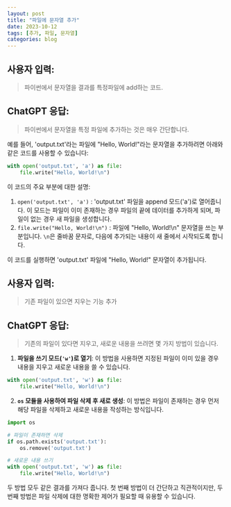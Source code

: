 ```yaml
---
layout: post
title: "파일에 문자열 추가"
date: 2023-10-12
tags: [추가, 파일, 문자열]
categories: blog
---
```


## 사용자 입력:
> 파이썬에서 문자열을 결과를 특정파일에 add하는 코드.

## ChatGPT 응답:
> 파이썬에서 문자열을 특정 파일에 추가하는 것은 매우 간단합니다. 

예를 들어, 'output.txt'라는 파일에 "Hello, World!"라는 문자열을 추가하려면 아래와 같은 코드를 사용할 수 있습니다:

```python
with open('output.txt', 'a') as file:
    file.write("Hello, World!\n")
```

이 코드의 주요 부분에 대한 설명:

1. `open('output.txt', 'a')` : 'output.txt' 파일을 append 모드('a')로 열어줍니다. 이 모드는 파일이 이미 존재하는 경우 파일의 끝에 데이터를 추가하게 되며, 파일이 없는 경우 새 파일을 생성합니다.
2. `file.write("Hello, World!\n")` : 파일에 "Hello, World!\n" 문자열을 쓰는 부분입니다. `\n`은 줄바꿈 문자로, 다음에 추가되는 내용이 새 줄에서 시작되도록 합니다.

이 코드를 실행하면 'output.txt' 파일에 "Hello, World!" 문자열이 추가됩니다.

## 사용자 입력:
> 기존 파일이 있으면 지우는 기능 추가

## ChatGPT 응답:
> 기존의 파일이 있다면 지우고, 새로운 내용을 쓰려면 몇 가지 방법이 있습니다. 

1. **파일을 쓰기 모드(`'w'`)로 열기**: 이 방법을 사용하면 지정된 파일이 이미 있을 경우 내용을 지우고 새로운 내용을 쓸 수 있습니다.

```python
with open('output.txt', 'w') as file:
    file.write("Hello, World!\n")
```

2. **`os` 모듈을 사용하여 파일 삭제 후 새로 생성**: 이 방법은 파일이 존재하는 경우 먼저 해당 파일을 삭제하고 새로운 내용을 작성하는 방식입니다.

```python
import os

# 파일이 존재하면 삭제
if os.path.exists('output.txt'):
    os.remove('output.txt')

# 새로운 내용 쓰기
with open('output.txt', 'w') as file:
    file.write("Hello, World!\n")
```

두 방법 모두 같은 결과를 가져다 줍니다. 첫 번째 방법이 더 간단하고 직관적이지만, 두 번째 방법은 파일 삭제에 대한 명확한 제어가 필요할 때 유용할 수 있습니다.

